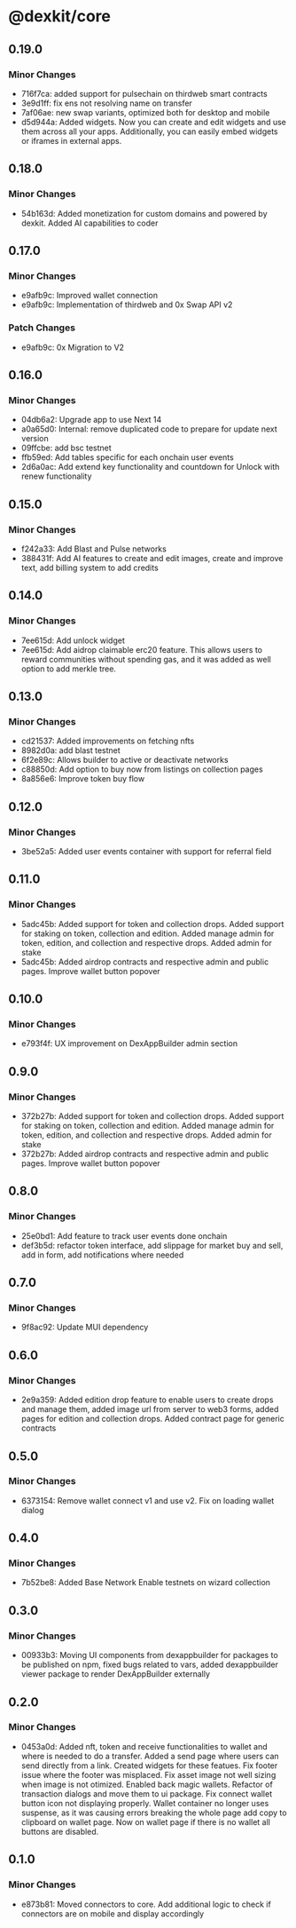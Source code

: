 # @dexkit/core

## 0.19.0

### Minor Changes

- 716f7ca: added support for pulsechain on thirdweb smart contracts
- 3e9d1ff: fix ens not resolving name on transfer
- 7af06ae: new swap variants, optimized both for desktop and mobile
- d5d944a: Added widgets. Now you can create and edit widgets and use them across all your apps. Additionally, you can easily embed widgets or iframes in external apps.

## 0.18.0

### Minor Changes

- 54b163d: Added monetization for custom domains and powered by dexkit. Added AI capabilities to coder

## 0.17.0

### Minor Changes

- e9afb9c: Improved wallet connection
- e9afb9c: Implementation of thirdweb and 0x Swap API v2

### Patch Changes

- e9afb9c: 0x Migration to V2

## 0.16.0

### Minor Changes

- 04db6a2: Upgrade app to use Next 14
- a0a65d0: Internal: remove duplicated code to prepare for update next version
- 09ffcbe: add bsc testnet
- ffb59ed: Add tables specific for each onchain user events
- 2d6a0ac: Add extend key functionality and countdown for Unlock with renew functionality

## 0.15.0

### Minor Changes

- f242a33: Add Blast and Pulse networks
- 388431f: Add AI features to create and edit images, create and improve text, add billing system to add credits

## 0.14.0

### Minor Changes

- 7ee615d: Add unlock widget
- 7ee615d: Add aidrop claimable erc20 feature. This allows users to reward communities without spending gas, and it was added as well option to add merkle tree.

## 0.13.0

### Minor Changes

- cd21537: Added improvements on fetching nfts
- 8982d0a: add blast testnet
- 6f2e89c: Allows builder to active or deactivate networks
- c88850d: Add option to buy now from listings on collection pages
- 8a856e6: Improve token buy flow

## 0.12.0

### Minor Changes

- 3be52a5: Added user events container with support for referral field

## 0.11.0

### Minor Changes

- 5adc45b: Added support for token and collection drops. Added support for staking on token, collection and edition. Added manage admin for token, edition, and collection and respective drops. Added admin for stake
- 5adc45b: Added airdrop contracts and respective admin and public pages. Improve wallet button popover

## 0.10.0

### Minor Changes

- e793f4f: UX improvement on DexAppBuilder admin section

## 0.9.0

### Minor Changes

- 372b27b: Added support for token and collection drops. Added support for staking on token, collection and edition. Added manage admin for token, edition, and collection and respective drops. Added admin for stake
- 372b27b: Added airdrop contracts and respective admin and public pages. Improve wallet button popover

## 0.8.0

### Minor Changes

- 25e0bd1: Add feature to track user events done onchain
- def3b5d: refactor token interface, add slippage for market buy and sell, add in form, add notifications where needed

## 0.7.0

### Minor Changes

- 9f8ac92: Update MUI dependency

## 0.6.0

### Minor Changes

- 2e9a359: Added edition drop feature to enable users to create drops and manage them, added image url from server to web3 forms, added pages for edition and collection drops. Added contract page for generic contracts

## 0.5.0

### Minor Changes

- 6373154: Remove wallet connect v1 and use v2. Fix on loading wallet dialog

## 0.4.0

### Minor Changes

- 7b52be8: Added Base Network
  Enable testnets on wizard collection

## 0.3.0

### Minor Changes

- 00933b3: Moving UI components from dexappbuilder for packages to be published on npm, fixed bugs related to vars, added dexappbuilder viewer package to render DexAppBuilder externally

## 0.2.0

### Minor Changes

- 0453a0d: Added nft, token and receive functionalities to wallet and where is needed to do a transfer.
  Added a send page where users can send directly from a link. Created widgets for these featues.
  Fix footer issue where the footer was misplaced.
  Fix asset image not well sizing when image is not otimized.
  Enabled back magic wallets.
  Refactor of transaction dialogs and move them to ui package.
  Fix connect wallet button icon not displaying properly.
  Wallet container no longer uses suspense, as it was causing errors breaking the whole page
  add copy to clipboard on wallet page.
  Now on wallet page if there is no wallet all buttons are disabled.

## 0.1.0

### Minor Changes

- e873b81: Moved connectors to core. Add additional logic to check if connectors are on mobile and display accordingly
